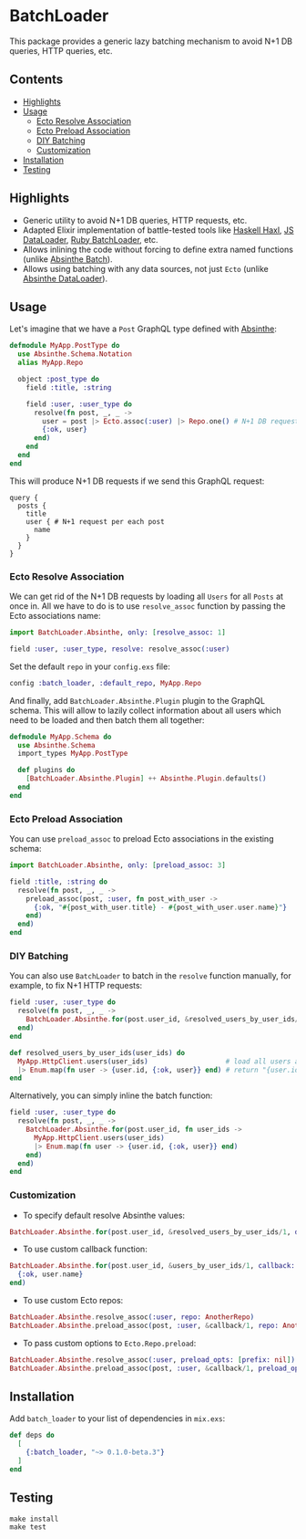 # BatchLoader

This package provides a generic lazy batching mechanism to avoid N+1 DB queries, HTTP queries, etc.

## Contents

* [Highlights](#highlights)
* [Usage](#usage)
  * [Ecto Resolve Association](#ecto-resolve-association)
  * [Ecto Preload Association](#ecto-preload-association)
  * [DIY Batching](#diy-batching)
  * [Customization](#customization)
* [Installation](#installation)
* [Testing](#testing)

## Highlights

* Generic utility to avoid N+1 DB queries, HTTP requests, etc.
* Adapted Elixir implementation of battle-tested tools like [Haskell Haxl](https://github.com/facebook/Haxl), [JS DataLoader](https://github.com/graphql/dataloader), [Ruby BatchLoader](https://github.com/exaspark/batch-loader), etc.
* Allows inlining the code without forcing to define extra named functions (unlike [Absinthe Batch](https://hexdocs.pm/absinthe/Absinthe.Middleware.Batch.html)).
* Allows using batching with any data sources, not just `Ecto` (unlike [Absinthe DataLoader](https://hexdocs.pm/dataloader/Dataloader.html)).

## Usage

Let's imagine that we have a `Post` GraphQL type defined with [Absinthe](https://github.com/absinthe-graphql/absinthe):

```elixir
defmodule MyApp.PostType do
  use Absinthe.Schema.Notation
  alias MyApp.Repo

  object :post_type do
    field :title, :string

    field :user, :user_type do
      resolve(fn post, _, _ ->
        user = post |> Ecto.assoc(:user) |> Repo.one() # N+1 DB requests
        {:ok, user}
      end)
    end
  end
end
```

This will produce N+1 DB requests if we send this GraphQL request:

```gql
query {
  posts {
    title
    user { # N+1 request per each post
      name
    }
  }
}
```

### Ecto Resolve Association

We can get rid of the N+1 DB requests by loading all `Users` for all `Posts` at once in.
All we have to do is to use `resolve_assoc` function by passing the Ecto associations name:

```elixir
import BatchLoader.Absinthe, only: [resolve_assoc: 1]

field :user, :user_type, resolve: resolve_assoc(:user)
```

Set the default `repo` in your `config.exs` file:

```elixir
config :batch_loader, :default_repo, MyApp.Repo
```

And finally, add `BatchLoader.Absinthe.Plugin` plugin to the GraphQL schema.
This will allow to lazily collect information about all users which need to be loaded and then batch them all together:

```elixir
defmodule MyApp.Schema do
  use Absinthe.Schema
  import_types MyApp.PostType

  def plugins do
    [BatchLoader.Absinthe.Plugin] ++ Absinthe.Plugin.defaults()
  end
end
```

### Ecto Preload Association

You can use `preload_assoc` to preload Ecto associations in the existing schema:

```elixir
import BatchLoader.Absinthe, only: [preload_assoc: 3]

field :title, :string do
  resolve(fn post, _, _ ->
    preload_assoc(post, :user, fn post_with_user ->
      {:ok, "#{post_with_user.title} - #{post_with_user.user.name}"}
    end)
  end)
end
```

### DIY Batching

You can also use `BatchLoader` to batch in the `resolve` function manually, for example, to fix N+1 HTTP requests:

```elixir
field :user, :user_type do
  resolve(fn post, _, _ ->
    BatchLoader.Absinthe.for(post.user_id, &resolved_users_by_user_ids/1)
  end)
end

def resolved_users_by_user_ids(user_ids) do
  MyApp.HttpClient.users(user_ids)                   # load all users at once
  |> Enum.map(fn user -> {user.id, {:ok, user}} end) # return "{user.id, result}" tuples
end
```

Alternatively, you can simply inline the batch function:

```elixir
field :user, :user_type do
  resolve(fn post, _, _ ->
    BatchLoader.Absinthe.for(post.user_id, fn user_ids ->
      MyApp.HttpClient.users(user_ids)
      |> Enum.map(fn user -> {user.id, {:ok, user}} end)
    end)
  end)
end
```

### Customization

* To specify default resolve Absinthe values:

```elixir
BatchLoader.Absinthe.for(post.user_id, &resolved_users_by_user_ids/1, default_value: {:error, "NOT FOUND"})
```

* To use custom callback function:

```elixir
BatchLoader.Absinthe.for(post.user_id, &users_by_user_ids/1, callback: fn user ->
  {:ok, user.name}
end)
```

* To use custom Ecto repos:

```elixir
BatchLoader.Absinthe.resolve_assoc(:user, repo: AnotherRepo)
BatchLoader.Absinthe.preload_assoc(post, :user, &callback/1, repo: AnotherRepo)
```

* To pass custom options to `Ecto.Repo.preload`:

```elixir
BatchLoader.Absinthe.resolve_assoc(:user, preload_opts: [prefix: nil])
BatchLoader.Absinthe.preload_assoc(post, :user, &callback/1, preload_opts: [prefix: nil])
```

## Installation

Add `batch_loader` to your list of dependencies in `mix.exs`:

```elixir
def deps do
  [
    {:batch_loader, "~> 0.1.0-beta.3"}
  ]
end
```

## Testing

```ex
make install
make test
```
